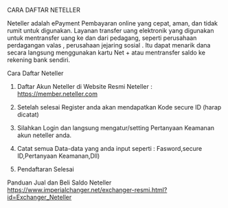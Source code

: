 CARA DAFTAR NETELLER 

Neteller adalah ePayment Pembayaran online yang cepat, aman, dan tidak rumit untuk digunakan. Layanan transfer uang elektronik yang digunakan untuk mentransfer uang ke dan dari pedagang, seperti perusahaan perdagangan valas , perusahaan jejaring sosial . Itu dapat menarik dana secara langsung menggunakan kartu Net + atau mentransfer saldo ke rekening bank sendiri.

Cara Daftar Neteller

1. Daftar Akun Neteller di Website Resmi Neteller : https://member.neteller.com


2. Setelah selesai Register anda akan mendapatkan Kode secure ID (harap dicatat) 
3. Silahkan Login dan langsung mengatur/setting Pertanyaan Keamanan akun neteller anda.
4. Catat semua Data-data yang anda input seperti : Fasword,secure ID,Pertanyaan Keamanan,Dll)
5. Pendaftaran Selesai 

Panduan Jual dan Beli Saldo Neteller
https://www.imperialchanger.net/exchanger-resmi.html?id=Exchanger_Neteller

